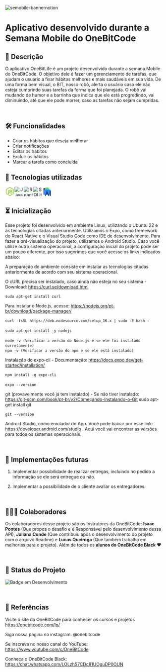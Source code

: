 ![semobile-bannernotion](https://user-images.githubusercontent.com/29529757/204114760-f461dab9-1e8c-434d-a8d2-7f8bc03f0549.jpg)

# Aplicativo desenvolvido durante a Semana Mobile do OneBitCode

## 📖 Descrição

O aplicativo OneBitLife é um projeto desenvolvido durante a semana Mobile do OneBitCode. O objetivo dele é fazer um gerenciamento de tarefas, que ajudam o usuário a fixar hábitos melhores e mais saudáveis em sua vida. De uma forma bem visual, o BIT, nosso robô, alerta o usuário caso ele não esteja cumprindo suas tarefas da forma que foi planejada. O robô vai mudando de humor e a barrinha que indica que ele está progredindo, vai diminuindo, até que ele pode morrer, caso as tarefas não sejam cumpridas.

<br/>

## 🛠️ Funcionalidades

- Criar os hábitos que deseja melhorar
- Criar notificações
- Editar os hábitos
- Excluir os hábitos
- Marcar a tarefa como concluída


## 📡 Tecnologias utilizadas

<div align="center"> 
<img align="left" alt="NodeJs" height="30" width="30" src="https://raw.githubusercontent.com/devicons/devicon/master/icons/nodejs/nodejs-original.svg">
<img align="left" alt="Javascript" height="30" width="30" src="https://cdn.jsdelivr.net/gh/devicons/devicon/icons/javascript/javascript-original.svg">
<img align="left" alt="React" height="30" width="30" src="https://cdn.jsdelivr.net/gh/devicons/devicon/icons/react/react-original.svg">
<img align="left" alt="SQLite" height="30" width="30" src="https://cdn.jsdelivr.net/gh/devicons/devicon/icons/sqlite/sqlite-original.svg">
  
<img align="left" alt="SQLite" height="30" width="30" src="https://github.com/devicons/devicon/blob/master/icons/androidstudio/androidstudio-original.svg">
  
</div>
<br/><br/>

## ⏳ Inicialização


Esse projeto foi desenvolvido em ambiente Linux, utilizando o Ubuntu 22 e as tecnologias citadas anteriormente. Utilizamos o Expo, como fremework do React Native e o Visual Studio Code como IDE de desenvolvimento. Para fazer a pré-visualização do projeto, utilizamos o Android Studio. Caso você utilize outro sistema operacional, a configuração inicial do projeto pode ser um pouco diferente, por isso sugerimos que você acesse os links indicados abaixo:

A preparação do ambiente consiste em instalar as tecnologias citadas anteriormente de acordo com seu sistema operacional.


O cURL precisa ser instalado, caso ainda não esteja no seu sistema - Download: https://curl.se/download.html  

```
sudo apt-get install curl
```

Para instalar o Node.js, acesse: https://nodejs.org/pt-br/download/package-manager/

```
curl -fsSL https://deb.nodesource.com/setup_16.x | sudo -E bash -

sudo apt-get install -y nodejs

node -v (Verificar a versão do Node.js e se ele foi instalado corretamente)
npm -v (Verificar a versão do npm e se ele está instalado)
```


Instalação do expo-cli - Documentação: https://docs.expo.dev/get-started/installation/


```
npm install -g expo-cli

expo --version
```


git (provavelmente você já tem instalado) - Se não tiver instalado: https://git-scm.com/book/pt-br/v2/Começando-Instalando-o-Git
sudo apt-get install git


```
git --version
```

Android Studio, como emulador do App. Você pode baixar por esse link: https://developer.android.com/studio . Aqui você vai encontrar as versões para todos os sistemas operacionais.

<br/>

## 🔮 Implementações futuras

1. Implementar possibilidade de realizar entregas, incluindo no pedido a informação se ele será entregue ou não.

2. Implementar a possibilidade de o cliente avaliar os entregadores.

<br/>

## 🤵🤵‍♀️ Colaboradores

Os colaboradores desse projeto são os Instrutores da OneBitCode: **Isaac Pontes** (Que propos o desafio e é Responsável pelo desenvolvimento dessa API), **Juliana Conde** (Que contribuiu após o desenvolvimento do projeto com o arquivo Readme) e **Lucas Queiroga** (Que também trabalha em melhorias para o projeto). Além de todos os **alunos do OneBitCode Black** ❤️

<br/>

## 🔎 Status do Projeto

![Badge em Desenvolvimento](https://img.shields.io/badge/Status-Em%20Desenvolvimento-green)

<br/>

## 📑 Referências

Visite o site da OneBitCode para conhecer os cursos e projetos
https://onebitcode.com/lp/

Siga nossa página no instagram: @onebitcode

Se inscreva no nosso canal do YouTube: https://www.youtube.com/c/OneBitCode

Conheça o OneBitCode Black: https://chat.whatsapp.com/LOLzh57CDc81UOguDP0OUN
